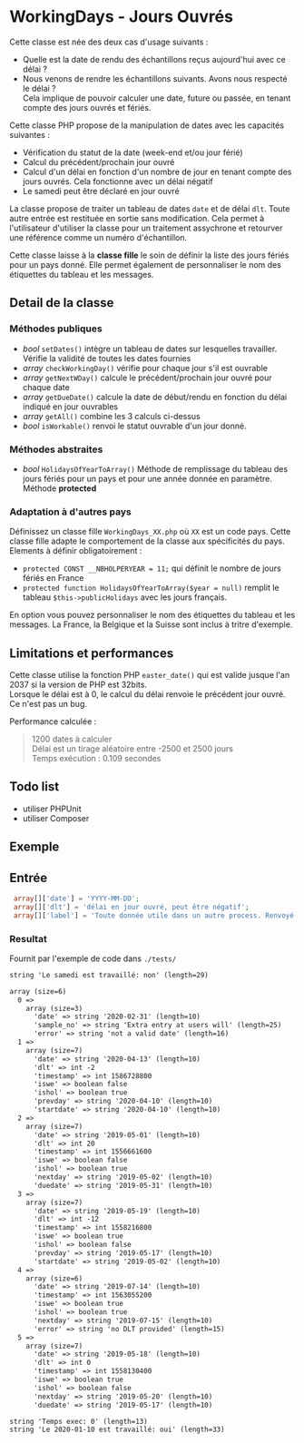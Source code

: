 # WorkingDays - Jours Ouvrés

Cette classe est née des deux cas d'usage suivants :
 * Quelle est la date de rendu des échantillons reçus aujourd'hui avec ce délai ?
 * Nous venons de rendre les échantillons suivants. Avons nous respecté le délai ?  
Cela implique de pouvoir calculer une date, future ou passée, en tenant compte des jours ouvrés et fériés.

Cette classe PHP propose de la manipulation de dates avec les capacités suivantes :
 * Vérification du statut de la date (week-end et/ou jour férié)
 * Calcul du précédent/prochain jour ouvré
 * Calcul d'un délai en fonction d'un nombre de jour en tenant compte des jours ouvrés. Cela fonctionne avec un délai négatif
 * Le samedi peut être déclaré en jour ouvré
	
La classe propose de traiter un tableau de dates `date` et de délai `dlt`. Toute autre entrée est restituée en sortie sans modification. Cela permet à l'utilisateur d'utiliser la classe pour un traitement assychrone et retourver une référence comme un numéro d'échantillon.

Cette classe laisse à la **classe fille** le soin de définir la liste des jours fériés pour un pays donné. Elle permet également de personnaliser le nom des étiquettes du tableau et les messages.

## Detail de la classe

### Méthodes publiques
 * *bool* `setDates()` intègre un tableau de dates sur lesquelles travailler. Vérifie la validité de toutes les dates fournies
 * *array* `checkWorkingDay()` vérifie pour chaque jour s'il est ouvrable
 * *array* `getNextWDay()` calcule le précédent/prochain jour ouvré pour chaque date
 * *array* `getDueDate()` calcule la date de début/rendu en fonction du délai indiqué en jour ouvrables
 * *array* `getAll()` combine les 3 calculs ci-dessus
 * *bool* `isWorkable()` renvoi le statut ouvrable d'un jour donné.

### Méthodes abstraites
 * *bool* `HolidaysOfYearToArray()` Méthode de remplissage du tableau des jours fériés pour un pays et pour une année donnée en paramètre. Méthode __protected__
 
### Adaptation à d'autres pays
Définissez un classe fille `WorkingDays_XX.php` où `XX` est un code pays. Cette classe fille adapte le comportement de la classe aux spécificités du pays.  
Elements à définir obligatoirement :
 * `protected CONST __NBHOLPERYEAR = 11;` qui définit le nombre de jours fériés en France
 * `protected function HolidaysOfYearToArray($year = null)` remplit le tableau `$this->publicHolidays` avec les jours français.

En option vous pouvez personnaliser le nom des étiquettes du tableau et les messages. La France, la Belgique et la Suisse sont inclus à tritre d'exemple.
 
## Limitations et performances
Cette classe utilise la fonction PHP `easter_date()` qui est valide jusque l'an 2037 si la version de PHP est 32bits.  
Lorsque le délai est à 0, le calcul du délai renvoie le précédent jour ouvré. Ce n'est pas un bug.

Performance calculée :
> 1200 dates à calculer  
> Délai est un tirage aléatoire entre -2500 et 2500 jours  
> Temps exécution : 0.109 secondes  

## Todo list
 * utiliser PHPUnit
 * utiliser Composer

## Exemple

## Entrée
````php
 array[]['date'] = 'YYYY-MM-DD';
 array[]['dlt'] = 'délai en jour ouvré, peut être négatif';
 array[]['label'] = 'Toute donnée utile dans un autre process. Renvoyé telle que reçue';
````

### Resultat
Fournit par l'exemple de code dans `./tests/`
````txt
string 'Le samedi est travaillé: non' (length=29)

array (size=6)
  0 => 
    array (size=3)
      'date' => string '2020-02-31' (length=10)
      'sample_no' => string 'Extra entry at users will' (length=25)
      'error' => string 'not a valid date' (length=16)
  1 => 
    array (size=7)
      'date' => string '2020-04-13' (length=10)
      'dlt' => int -2
      'timestamp' => int 1586728800
      'iswe' => boolean false
      'ishol' => boolean true
      'prevday' => string '2020-04-10' (length=10)
      'startdate' => string '2020-04-10' (length=10)
  2 => 
    array (size=7)
      'date' => string '2019-05-01' (length=10)
      'dlt' => int 20
      'timestamp' => int 1556661600
      'iswe' => boolean false
      'ishol' => boolean true
      'nextday' => string '2019-05-02' (length=10)
      'duedate' => string '2019-05-31' (length=10)
  3 => 
    array (size=7)
      'date' => string '2019-05-19' (length=10)
      'dlt' => int -12
      'timestamp' => int 1558216800
      'iswe' => boolean true
      'ishol' => boolean false
      'prevday' => string '2019-05-17' (length=10)
      'startdate' => string '2019-05-02' (length=10)
  4 => 
    array (size=6)
      'date' => string '2019-07-14' (length=10)
      'timestamp' => int 1563055200
      'iswe' => boolean true
      'ishol' => boolean true
      'nextday' => string '2019-07-15' (length=10)
      'error' => string 'no DLT provided' (length=15)
  5 => 
    array (size=7)
      'date' => string '2019-05-18' (length=10)
      'dlt' => int 0
      'timestamp' => int 1558130400
      'iswe' => boolean true
      'ishol' => boolean false
      'nextday' => string '2019-05-20' (length=10)
      'duedate' => string '2019-05-17' (length=10)

string 'Temps exec: 0' (length=13)
string 'Le 2020-01-10 est travaillé: oui' (length=33)


````
